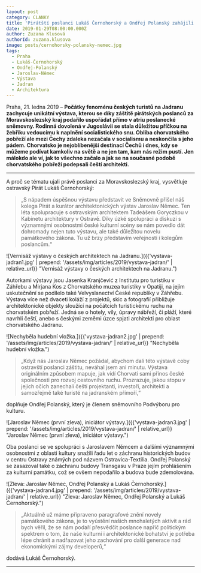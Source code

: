 ```yaml
---
layout: post
category: CLANKY
title: 'Pirátští poslanci Lukáš Černohorský a Ondřej Polanský zahájili výstavu mapující stopu českých architektů na Jadranu'
date: 2019-01-29T08:00:00.000Z
author: Zuzana Klusová
authorId: zuzana.klusova
image: posts/cernohorsky-polansky-nemec.jpg
tags:
  - Praha
  - Lukáš-Černohorský
  - Ondřej-Polanský
  - Jaroslav-Němec
  - Výstava
  - Jadran
  - Architektura
---
```


Praha, 21. ledna 2019 – **Počátky fenoménu českých turistů na Jadranu zachycuje unikátní výstava, kterou se díky záštitě pirátských poslanců za Moravskoslezský kraj podařilo uspořádat přímo v atriu poslanecké sněmovny. Rodinná dovolená v Jugoslávii se stala důležitou příčkou na žebříku vedoucímu k naplnění socialistického snu. Obliba chorvatského pobřeží ale mezi Čechy zdaleka nezačala v socialismu a neskončila s jeho pádem. Chorvatsko je nejoblíbenější destinací Čechů i dnes, kdy se můžeme podívat kamkoliv na světě a ne jen tam, kam nás režim pustí. Jen málokdo ale ví, jak to všechno začalo a jak se na současné podobě chorvatského pobřeží podepsali čeští architekti.**

<hr>

A proč se tématu ujali právě poslanci za Moravskoslezský kraj, vysvětluje ostravský Pirát Lukáš Černohorský:
>„S nápadem úspěšnou výstavu představit ve Sněmovně přišel náš kolega Pirát a kurátor architektonických výstav Jaroslav Němec. Ten léta spolupracuje s ostravským architektem Tadeášem Goryczkou v Kabinetu architektury v Ostravě. Díky úzké spolupráci a diskuzi s významnými osobnostmi české kulturní scény se nám povedlo dát dohromady nejen tuto výstavu, ale také důležitou novelu památkového zákona. Tu už brzy představím veřejnosti i kolegům poslancům.“ 

![Vernisáž výstavy o českých architektech na Jadranu.]({{'vystava-jadran1.jpg' | prepend: '/assets/img/articles/2019/vystava-jadran/' | relative_url}} "Vernisáž výstavy o českých architektech na Jadranu.")

Autorkami výstavy jsou Jasenka Kranjčević z Institutu pro turistiku v Záhřebu a Mirjana Kos z Chorvatského muzea turistiky v Opatiji, na jejím uskutečnění se podílelo také Velvyslanectví České republiky v Záhřebu. Výstava více než dvaceti koláží z projektů, skic a fotografií přibližuje architektonické objekty sloužící na počátcích turistickému ruchu na chorvatském pobřeží. Jedná se o hotely, vily, úpravy nábřeží, či pláží, které navrhli čeští, anebo s českými zeměmi úzce spjati architekti pro oblast chorvatského Jadranu.
 
![Nechyběla hudební vložka.]({{'vystava-jadran2.jpg' | prepend: '/assets/img/articles/2019/vystava-jadran/' | relative_url}} "Nechyběla hudební vložka.")
 
>„Když nás Jaroslav Němec požádal, abychom dali této výstavě coby ostravští poslanci záštitu, neváhal jsem ani minutu. Výstava originálním způsobem mapuje, jak vidí Chorvati sami přínos české společnosti pro rozvoj cestovního ruchu. Prozrazuje, jakou stopu v jejich očích zanechali čeští projektanti, investoři, architekti a samozřejmě také turisté na jadranském přímoří,“

doplňuje Ondřej Polanský, který je členem sněmovního Podvýboru pro kulturu.
 
![Jaroslav Němec (první zleva), iniciátor výstavy.]({{'vystava-jadran3.jpg' | prepend: '/assets/img/articles/2019/vystava-jadran/' | relative_url}} "Jaroslav Němec (první zleva), iniciátor výstavy.")
 
Oba poslanci se ve spolupráci s Jaroslavem Němcem a dalšími významnými osobnostmi z oblasti kultury snažili řadu let o záchranu historických budov v centru Ostravy známých pod názvem Ostravica-Textilia. Ondřej Polanský se zasazoval také o záchranu budovy Transgasu v Praze jejím prohlášením za kulturní památku, což se ovšem nepodařilo a budova bude zdemolována.

![Zleva: Jaroslav Němec, Ondřej Polanský a Lukáš Černohorský.]({{'vystava-jadran4.jpg' | prepend: '/assets/img/articles/2019/vystava-jadran/' | relative_url}} "Zleva: Jaroslav Němec, Ondřej Polanský a Lukáš Černohorský.")

>„Aktuálně už máme připraveno paragrafové znění novely památkového zákona, je to vyústění našich mnohaletých aktivit a rád bych věřil, že se nám podaří přesvědčit poslance napříč politickým spektrem o tom, že naše kulturní i architektonické bohatství je potřeba lépe chránit a nadřazovat jeho zachování pro další generace nad ekonomickými zájmy developerů,“

dodává Lukáš Černohorský.

- - -
